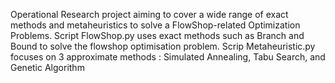 Operational Research project aiming to cover a wide range of exact methods and metaheuristics to solve a FlowShop-related Optimization Problems.
Script FlowShop.py uses exact methods such as Branch and Bound to solve the flowshop optimisation problem. 
Scrip Metaheuristic.py focuses on 3 approximate methods : Simulated Annealing, Tabu Search, and Genetic Algorithm
